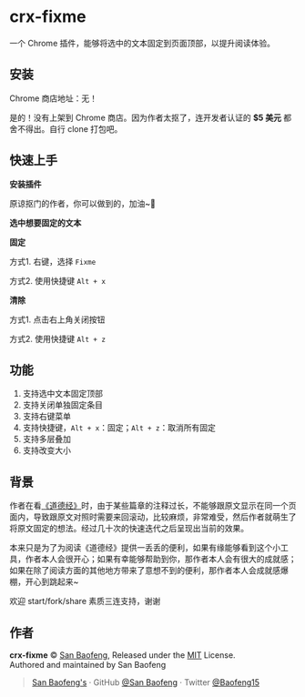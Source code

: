 # crx-fixme

一个 Chrome 插件，能够将选中的文本固定到页面顶部，以提升阅读体验。

## 安装

Chrome 商店地址：无！

是的！没有上架到 Chrome 商店。因为作者太抠了，连开发者认证的 **$5 美元** 都舍不得出。自行 clone 打包吧。

## 快速上手

**安装插件**

原谅抠门的作者，你可以做到的，加油~🤗

**选中想要固定的文本**

**固定**

方式1. 右键，选择 `Fixme`

方式2. 使用快捷键 `Alt + x`

**清除**

方式1. 点击右上角关闭按钮

方式2. 使用快捷键 `Alt + z`


## 功能

1. 支持选中文本固定顶部
2. 支持关闭单独固定条目
3. 支持右键菜单
4. 支持快捷键，`Alt + x`：固定；`Alt + z`：取消所有固定
5. 支持多层叠加
6. 支持改变大小

## 背景

作者在看[《道德经》](https://www.daodejing.org)时，由于某些篇章的注释过长，不能够跟原文显示在同一个页面内，导致跟原文对照时需要来回滚动，比较麻烦，非常难受，然后作者就萌生了将原文固定的想法。经过几十次的快速迭代之后呈现出当前的效果。

本来只是为了为阅读《道德经》提供一丢丢的便利，如果有缘能够看到这个小工具，作者本人会很开心；如果有幸能够帮助到你，那作者本人会有很大的成就感；如果在除了阅读方面的其他地方带来了意想不到的便利，那作者本人会成就感爆棚，开心到跳起来~

欢迎 start/fork/share 素质三连支持，谢谢

## 作者

**crx-fixme** © [San Baofeng](https://github.com/x-bao), Released under the [MIT](./LICENSE) License.<br>
Authored and maintained by San Baofeng

> [San Baofeng's](https://arts.sanbaofengs.com) · GitHub [@San Baofeng](https://github.com/x-bao) · Twitter [@Baofeng15](https://twitter.com/Baofeng15)
